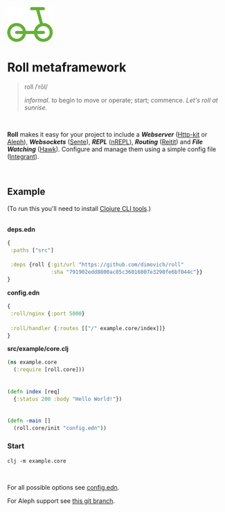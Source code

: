 <img height="80px" src="/resources/roll.png">

# Roll metaframework

>  roll   /ˈrōl/
>
>  _informal_. to begin to move or operate; start; commence.
>  _Let's roll at sunrise._

<br>

__Roll__ makes it easy for your project to include a ___Webserver___ ([Http-kit](http://www.http-kit.org/) or [Aleph](https://aleph.io/)), ___Websockets___ ([Sente](https://github.com/ptaoussanis/sente)), ___REPL___ ([nREPL](https://github.com/clojure-emacs/cider-nrepl)), ___Routing___ ([Reitit](https://github.com/metosin/reitit)) and ___File Watching___ ([Hawk](https://github.com/wkf/hawk)). Configure and manage them using a simple config file ([Integrant](https://github.com/weavejester/integrant)).

<br>

## Example

(To run this you'll need to install [Clojure CLI tools](https://clojure.org/guides/getting_started).)
<br><br>

__deps.edn__

``` clojure
{
 :paths ["src"]

 :deps {roll {:git/url "https://github.com/dimovich/roll"
              :sha "791902edd8800ac85c36016007e3290fe6bf044c"}}
}
```



__config.edn__

```clojure
{
 :roll/nginx {:port 5000}

 :roll/handler {:routes [["/" example.core/index]]}
}
```



__src/example/core.clj__

``` clojure
(ns example.core
  (:require [roll.core]))


(defn index [req]
  {:status 200 :body "Hello World!"})


(defn -main []
  (roll.core/init "config.edn"))
```



### Start

```
clj -m example.core
```


<br>

For all possible options see [config.edn](/config.edn).

For Aleph support see [this git branch](https://github.com/dimovich/roll/tree/aleph).
